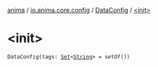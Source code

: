 [anima](../../index.md) / [io.anima.core.config](../index.md) / [DataConfig](index.md) / [&lt;init&gt;](./-init-.md)

# &lt;init&gt;

`DataConfig(tags: `[`Set`](https://kotlinlang.org/api/latest/jvm/stdlib/kotlin.collections/-set/index.html)`<`[`String`](https://kotlinlang.org/api/latest/jvm/stdlib/kotlin/-string/index.html)`> = setOf())`